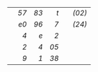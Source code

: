 |            |            |            |            |            |            |
|-----------:|-----------:|-----------:|-----------:|-----------:|-----------:|
|            |       *57* |       *83* |        *t* |            | *(02)*     |
|            |       *e0* |       *96* |        *7* |            | *(24)*     |
|            |        *4* |        *e* |        *2* |            |            |
|            |        *2* |        *4* |       *05* |            |            |
|            |        *9* |        *1* |       *38* |            |            |
